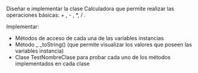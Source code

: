Diseñar e implementar la clase Calculadora que permite realizar las operaciones básicas: + , - , *, / .

Implementar:
- Métodos de acceso de cada una de las variables instancias
- Método _ _toString() (que permite visualizar los valores que poseen las variables instancia)
- Clase TestNombreClase para probar cada uno de los métodos implementados en cada clase